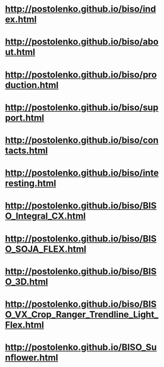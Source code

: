 # http://postolenko.github.io/biso/index.html
# http://postolenko.github.io/biso/about.html
# http://postolenko.github.io/biso/production.html
# http://postolenko.github.io/biso/support.html
# http://postolenko.github.io/biso/contacts.html
# http://postolenko.github.io/biso/interesting.html
# http://postolenko.github.io/biso/BISO_Integral_CX.html
# http://postolenko.github.io/biso/BISO_SOJA_FLEX.html
# http://postolenko.github.io/biso/BISO_3D.html
# http://postolenko.github.io/biso/BISO_VX_Crop_Ranger_Trendline_Light_Flex.html
# http://postolenko.github.io/BISO_Sunflower.html